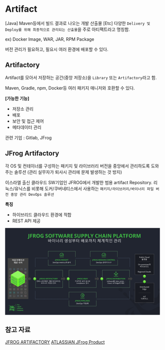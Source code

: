 # Artifact

[Java] Maven등에서 빌드 결과로 나오는 개발 산출물
[Etc] 다양한 `Delivery 및 Deploy를 위해 최종적으로 관리되는 산출물`을 주로 아티팩트라고 명칭함.

ex) Docker Image, WAR, JAR, RPM Package

버전 관리가 필요하고, 필요시 여러 환경에 배포할 수 있다.

## Artifactory

Artifact를 모아서 저장하는 공간(중앙 저장소)을 `Library` 또는 `Artifactory`라고 함.

Maven, Gradle, npm, Docker등 여러 패키지 매니저와 호환할 수 있다.

**[가능한 기능]**

- 저장소 관리
- 배포
- 보안 및 접근 제어
- 메타데이터 관리

관련 기업 : Gitlab, JFrog

## JFrog Artifactory

각 OS 및 컨테이너를 구성하는 패키지 및 라이브러리 버전을 중앙에서 관리하도록 도와주는 솔루션
(관리 실무자가 퇴사시 관리에 문제 발생하는 것 방지)

이스라엘 출신 클라우드 SW기업인 JFROG에서 개발한 범용 artifact Repository.
리눅스/유닉스를 비롯해 도커/쿠버네티스에서 사용하는 `패키지/라이브러리/바이너리 파일 버전 중앙 관리 DevOps 솔루션`

**특징**

- 하이브리드 클라우드 환경에 적합
- REST API 제공

![JFROG ARTIFACTORY](JFROG_ARTIFACTORY.png)

## 참고 자료

[JFROG ARTIFACTORY](https://jfrog.com/artifactory/)
[ATLASSIAN JFrog Product](https://confluence.curvc.com/display/ASD/JFrog+Product)
